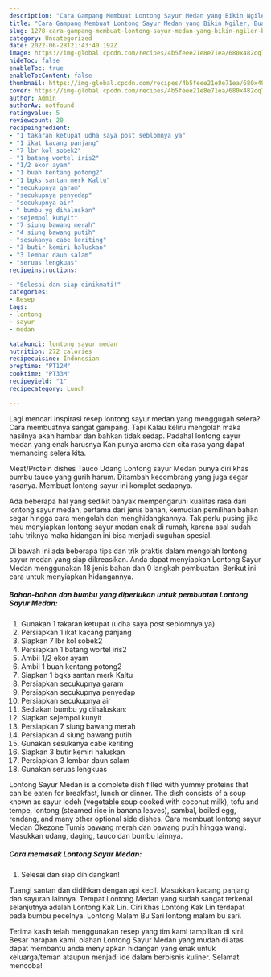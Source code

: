 ```yaml
---
description: "Cara Gampang Membuat Lontong Sayur Medan yang Bikin Ngiler, Buat Buka Puasa}"
title: "Cara Gampang Membuat Lontong Sayur Medan yang Bikin Ngiler, Buat Buka Puasa}"
slug: 1278-cara-gampang-membuat-lontong-sayur-medan-yang-bikin-ngiler-buat-buka-puasa
category: Uncategorized
date: 2022-06-28T21:43:40.192Z
image: https://img-global.cpcdn.com/recipes/4b5feee21e8e71ea/680x482cq70/lontong-sayur-medan-foto-resep-utama.jpg
hideToc: false
enableToc: true
enableTocContent: false
thumbnail: https://img-global.cpcdn.com/recipes/4b5feee21e8e71ea/680x482cq70/lontong-sayur-medan-foto-resep-utama.jpg
cover: https://img-global.cpcdn.com/recipes/4b5feee21e8e71ea/680x482cq70/lontong-sayur-medan-foto-resep-utama.jpg
author: Admin
authorAv: notfound
ratingvalue: 5
reviewcount: 20
recipeingredient:
- "1 takaran ketupat udha saya post seblomnya ya"
- "1 ikat kacang panjang"
- "7 lbr kol sobek2"
- "1 batang wortel iris2"
- "1/2 ekor ayam"
- "1 buah kentang potong2"
- "1 bgks santan merk Kaltu"
- "secukupnya garam"
- "secukupnya penyedap"
- "secukupnya air"
- " bumbu yg dihaluskan"
- "sejempol kunyit"
- "7 siung bawang merah"
- "4 siung bawang putih"
- "sesukanya cabe keriting"
- "3 butir kemiri haluskan"
- "3 lembar daun salam"
- "seruas lengkuas"
recipeinstructions:

- "Selesai dan siap dinikmati!"
categories:
- Resep
tags:
- lontong
- sayur
- medan

katakunci: lontong sayur medan 
nutrition: 272 calories
recipecuisine: Indonesian
preptime: "PT12M"
cooktime: "PT33M"
recipeyield: "1"
recipecategory: Lunch

---
```



Lagi mencari inspirasi resep lontong sayur medan yang menggugah selera? Cara membuatnya sangat gampang. Tapi Kalau keliru mengolah maka hasilnya akan hambar dan bahkan tidak sedap. Padahal lontong sayur medan yang enak harusnya Kan punya aroma dan cita rasa yang dapat memancing selera kita.


Meat/Protein dishes Tauco Udang Lontong sayur Medan punya ciri khas bumbu tauco yang gurih harum. Ditambah kecombrang yang juga segar rasanya. Membuat lontong sayur ini komplet sedapnya.

Ada beberapa hal yang sedikit banyak mempengaruhi kualitas rasa dari lontong sayur medan, pertama dari jenis bahan, kemudian pemilihan bahan segar hingga cara mengolah dan menghidangkannya. Tak perlu pusing jika mau menyiapkan lontong sayur medan enak di rumah, karena asal sudah tahu triknya maka hidangan ini bisa menjadi suguhan spesial.


Di bawah ini ada beberapa tips dan trik praktis dalam mengolah lontong sayur medan yang siap dikreasikan. Anda dapat menyiapkan Lontong Sayur Medan menggunakan 18 jenis bahan dan 0 langkah pembuatan. Berikut ini cara untuk menyiapkan hidangannya.

<!--inarticleads1-->

##### Bahan-bahan dan bumbu yang diperlukan untuk pembuatan Lontong Sayur Medan:

1. Gunakan 1 takaran ketupat (udha saya post seblomnya ya)
1. Persiapkan 1 ikat kacang panjang
1. Siapkan 7 lbr kol sobek2
1. Persiapkan 1 batang wortel iris2
1. Ambil 1/2 ekor ayam
1. Ambil 1 buah kentang potong2
1. Siapkan 1 bgks santan merk Kaltu
1. Persiapkan secukupnya garam
1. Persiapkan secukupnya penyedap
1. Persiapkan secukupnya air
1. Sediakan  bumbu yg dihaluskan:
1. Siapkan sejempol kunyit
1. Persiapkan 7 siung bawang merah
1. Persiapkan 4 siung bawang putih
1. Gunakan sesukanya cabe keriting
1. Siapkan 3 butir kemiri haluskan
1. Persiapkan 3 lembar daun salam
1. Gunakan seruas lengkuas


Lontong Sayur Medan is a complete dish filled with yummy proteins that can be eaten for breakfast, lunch or dinner. The dish consists of a soup known as sayur lodeh (vegetable soup cooked with coconut milk), tofu and tempe, lontong (steamed rice in banana leaves), sambal, boiled egg, rendang, and many other optional side dishes. Cara membuat lontong sayur Medan Okezone Tumis bawang merah dan bawang putih hingga wangi. Masukkan udang, daging, tauco dan bumbu lainnya. 

<!--inarticleads2-->

##### Cara memasak Lontong Sayur Medan:


1. Selesai dan siap dihidangkan!

Tuangi santan dan didihkan dengan api kecil. Masukkan kacang panjang dan sayuran lainnya. Tempat Lontong Medan yang sudah sangat terkenal selanjutnya adalah Lontong Kak Lin. Ciri khas Lontong Kak Lin terdapat pada bumbu pecelnya. Lontong Malam Bu Sari lontong malam bu sari. 

Terima kasih telah menggunakan resep yang tim kami tampilkan di sini. Besar harapan kami, olahan Lontong Sayur Medan yang mudah di atas dapat membantu anda menyiapkan hidangan yang enak untuk keluarga/teman ataupun menjadi ide dalam berbisnis kuliner. Selamat mencoba!
